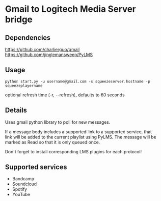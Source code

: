 # Gmail to Logitech Media Server bridge

## Dependencies
https://github.com/charlierguo/gmail
https://github.com/jinglemansweep/PyLMS

## Usage
`python start.py -u username@gmail.com -s squeezeserver.hostname -p squeezeplayername`

optional refresh time (-r, --refresh), defaults to 60 seconds

## Details
Uses gmail python library to poll for new messages.

If a message body includes a supported link to a supported service, that link will be added to the current playlist using PyLMS. The message will be marked as Read so that it is only queued once.

Don't forget to install corresponding LMS plugins for each protocol!

## Supported services
- Bandcamp
- Soundcloud
- Spotify
- YouTube
